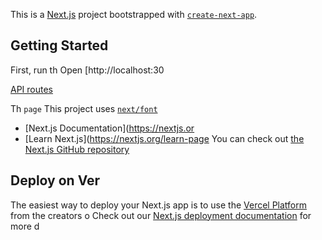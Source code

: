 This is a [Next.js](https://nextjs.org) project bootstrapped with [`create-next-app`](https://nextjs.org/docs/pages/api-reference/create-next-app).

## Getting Started
First, run th
Open [http://localhost:30

[API routes](https://nextjs.org/docs/pages/building-your-application/routng/ap-routes)

Th `page` 
This project uses [`next/font`](https://nextjs.org/docs/pages/building-your-application/optimizing/fots)
- [Next.js Documentation](https://nextjs.or
- [Learn Next.js](https://nextjs.org/learn-page
You can check out [the Next.js GitHub repository](https://github.com/vercel/next.js) 
## Deploy on Ver
The easiest way to deploy your Next.js app is to use the [Vercel Platform](https://vercel.com/new?utm_medium=default-template&filter=next.js&utm_source=create-next-app&utm_campaign=create-next-app-readme) from the creators o
Check out our [Next.js deployment documentation](https://nextjs.org/docs/pages/building-your-application/deploying) for more d
